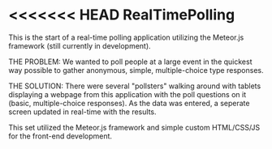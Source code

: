 <<<<<<< HEAD
RealTimePolling
===============

This is the start of a real-time polling application utilizing the Meteor.js framework (still currently in development). 

THE PROBLEM:
We wanted to poll people at a large event in the quickest way possible to gather anonymous, simple, multiple-choice type responses. 

THE SOLUTION:
There were several "pollsters" walking around with tablets displaying a webpage from this application with the poll questions on it (basic, multiple-choice responses).  As the data was entered, a seperate screen updated in real-time with the results. 

This set utilized the Meteor.js framework and simple custom HTML/CSS/JS for the front-end development.
